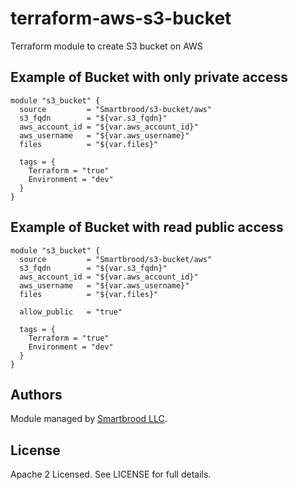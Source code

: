terraform-aws-s3-bucket
=======================

Terraform module to create S3 bucket on AWS


Example of Bucket with only private access
------------------------------------------

```hcl
module "s3_bucket" {
  source         = "Smartbrood/s3-bucket/aws"
  s3_fqdn        = "${var.s3_fqdn}"
  aws_account_id = "${var.aws_account_id}"
  aws_username   = "${var.aws_username}"
  files          = "${var.files}"

  tags = {
    Terraform = "true"
    Environment = "dev"
  }
}
```


Example of Bucket with read public access
-----------------------------------------

```hcl
module "s3_bucket" {
  source         = "Smartbrood/s3-bucket/aws"
  s3_fqdn        = "${var.s3_fqdn}"
  aws_account_id = "${var.aws_account_id}"
  aws_username   = "${var.aws_username}"
  files          = "${var.files}"

  allow_public   = "true"

  tags = {
    Terraform = "true"
    Environment = "dev"
  }
}
```


Authors
-------

Module managed by [Smartbrood LLC](https://github.com/Smartbrood).


License
-------

Apache 2 Licensed. See LICENSE for full details.
